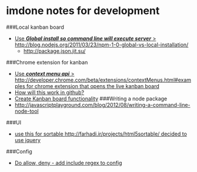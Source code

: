 imdone notes for development
==========


###Local kanban board 
- [Use ***Global install so command line will execute server*** > <http://blog.nodejs.org/2011/03/23/npm-1-0-global-vs-local-installation/>](#done:20)
   - <http://package.json.jit.su/>


###Chrome extension for kanban 
- [Use ***context menu api*** > <http://developer.chrome.com/beta/extensions/contextMenus.html#examples> for chrome extension that opens the live kanban board](#todo:0)
- [How will this work in github?](#done:10)
- [Create Kanban board functionality](#done:0)
###Writing a node package
- <http://javascriptplayground.com/blog/2012/08/writing-a-command-line-node-tool>

###UI
- [use this for sortable <http://farhadi.ir/projects/html5sortable/> decided to use jquery](#done:30)

###Config
- [Do allow, deny - add include regex to config](#doing:0)





